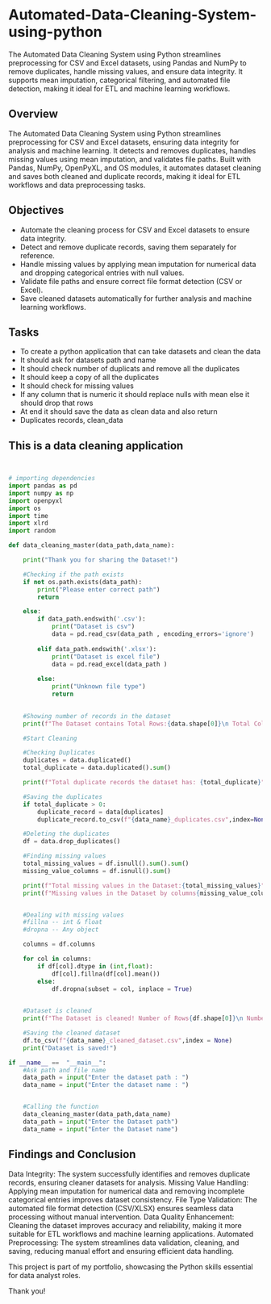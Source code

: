 # Automated-Data-Cleaning-System-using-python
The Automated Data Cleaning System using Python streamlines preprocessing for CSV and Excel datasets, using Pandas and NumPy to remove duplicates, handle missing values, and ensure data integrity. It supports mean imputation, categorical filtering, and automated file detection, making it ideal for ETL and machine learning workflows.


## Overview

The Automated Data Cleaning System using Python streamlines preprocessing for CSV and Excel datasets, ensuring data integrity for analysis and machine learning. It detects and removes duplicates, handles missing values using mean imputation, and validates file paths. Built with Pandas, NumPy, OpenPyXL, and OS modules, it automates dataset cleaning and saves both cleaned and duplicate records, making it ideal for ETL workflows and data preprocessing tasks. 


## Objectives

- Automate the cleaning process for CSV and Excel datasets to ensure data integrity.
- Detect and remove duplicate records, saving them separately for reference.
- Handle missing values by applying mean imputation for numerical data and dropping categorical entries with null values.
- Validate file paths and ensure correct file format detection (CSV or Excel).
- Save cleaned datasets automatically for further analysis and machine learning workflows.

## Tasks
- To create a python application that can take datasets and clean the data
- It should ask for datasets path and name
- It should check number of duplicats and remove all the duplicates 
- It should keep a copy of all the duplicates
- It should check for missing values 
- If any column that is numeric it should replace nulls with mean else it should drop that rows
- At end it should save the data as clean data and also return 
- Duplicates records, clean_data 


## This is a data cleaning application 
```python


# importing dependencies
import pandas as pd
import numpy as np
import openpyxl
import os
import time
import xlrd
import random

def data_cleaning_master(data_path,data_name):

    print("Thank you for sharing the Dataset!")

    #Checking if the path exists
    if not os.path.exists(data_path):
        print("Please enter correct path")
        return

    else:
        if data_path.endswith('.csv'):
            print("Dataset is csv")
            data = pd.read_csv(data_path , encoding_errors='ignore')
        
        elif data_path.endswith('.xlsx'):
            print("Dataset is excel file")
            data = pd.read_excel(data_path )
        
        else:
            print("Unknown file type")
            return
        

    #Showing number of records in the dataset
    print(f"The Dataset contains Total Rows:{data.shape[0]}\n Total Columns: {data.shape[1]}")

    #Start Cleaning

    #Checking Duplicates
    duplicates = data.duplicated()
    total_duplicate = data.duplicated().sum()

    print(f"Total duplicate records the dataset has: {total_duplicate}")

    #Saving the duplicates
    if total_duplicate > 0:
        duplicate_record = data[duplicates]
        duplicate_record.to_csv(f"{data_name}_duplicates.csv",index=None)

    #Deleting the duplicates
    df = data.drop_duplicates()

    #Finding missing values
    total_missing_values = df.isnull().sum().sum()
    missing_value_columns = df.isnull().sum()

    print(f"Total missing values in the Dataset:{total_missing_values}")
    print(f"Missing values in the Dataset by columns{missing_value_columns}")


    #Dealing with missing values
    #fillna -- int & float
    #dropna -- Any object

    columns = df.columns

    for col in columns:
        if df[col].dtype in (int,float):
            df[col].fillna(df[col].mean())
        else:
            df.dropna(subset = col, inplace = True)
            

    #Dataset is cleaned
    print(f"The Dataset is cleaned! Number of Rows{df.shape[0]}\n Number of Columns{df.shape[1]}")

    #Saving the cleaned dataset
    df.to_csv(f"{data_name}_cleaned_dataset.csv",index = None)
    print("Dataset is saved!")

if __name__ ==  "__main__":
    #Ask path and file name
    data_path = input("Enter the dataset path : ")
    data_name = input("Enter the dataset name : ")


    #Calling the function
    data_cleaning_master(data_path,data_name)
    data_path = input("Enter the Dataset path")
    data_name = input("Enter the Dataset name")

```




## Findings and Conclusion
Data Integrity: The system successfully identifies and removes duplicate records, ensuring cleaner datasets for analysis.
Missing Value Handling: Applying mean imputation for numerical data and removing incomplete categorical entries improves dataset consistency.
File Type Validation: The automated file format detection (CSV/XLSX) ensures seamless data processing without manual intervention.
Data Quality Enhancement: Cleaning the dataset improves accuracy and reliability, making it more suitable for ETL workflows and machine learning applications.
Automated Preprocessing: The system streamlines data validation, cleaning, and saving, reducing manual effort and ensuring efficient data handling.



This project is part of my portfolio, showcasing the Python skills essential for data analyst roles.



Thank you!
